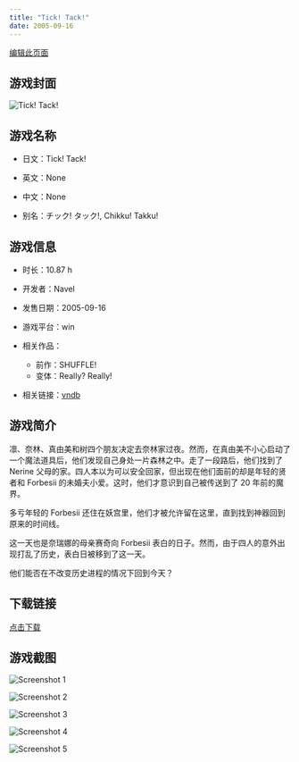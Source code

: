 ```yaml
---
title: "Tick! Tack!"
date: 2005-09-16
---
```

[编辑此页面](https://github.com/ACG-3/ADV3-source/blob/main/source/_posts/Tick%21%20Tack%21.md)

## 游戏封面

![Tick! Tack!](https%3A//pan.timero.xyz/onedrive/img_lib_001/Tick%21%20Tack%21_cover.avif)


## 游戏名称

- 日文：Tick! Tack!
- 英文：None
- 中文：None

- 别名：チック! タック!, Chikku! Takku!


## 游戏信息

- 时长：10.87 h
- 开发者：Navel
- 发售日期：2005-09-16
- 游戏平台：win
- 相关作品：
   - 前作：SHUFFLE!
   - 变体：Really? Really!

- 相关链接：[vndb](https://vndb.org/v201)


## 游戏简介

凛、奈林、真由美和树四个朋友决定去奈林家过夜。然而，在真由美不小心启动了一个魔法道具后，他们发现自己身处一片森林之中。走了一段路后，他们找到了 Nerine 父母的家。四人本以为可以安全回家，但出现在他们面前的却是年轻的贤者和 Forbesii 的未婚夫小爱。这时，他们才意识到自己被传送到了 20 年前的魔界。

多亏年轻的 Forbesii 还住在妖宫里，他们才被允许留在这里，直到找到神器回到原来的时间线。

这一天也是奈瑞娜的母亲赛奇向 Forbesii 表白的日子。然而，由于四人的意外出现打乱了历史，表白日被移到了这一天。

他们能否在不改变历史进程的情况下回到今天？




## 下载链接

[点击下载](https://pan.timero.xyz/onedrive/adv_lib_001/Tick%21%20Tack%21)


## 游戏截图


![Screenshot 1](https%3A//pan.timero.xyz/onedrive/img_lib_001/Tick%21%20Tack%21_Screenshot_1.avif)

![Screenshot 2](https%3A//pan.timero.xyz/onedrive/img_lib_001/Tick%21%20Tack%21_Screenshot_2.avif)

![Screenshot 3](https%3A//pan.timero.xyz/onedrive/img_lib_001/Tick%21%20Tack%21_Screenshot_3.avif)

![Screenshot 4](https%3A//pan.timero.xyz/onedrive/img_lib_001/Tick%21%20Tack%21_Screenshot_4.avif)

![Screenshot 5](https%3A//pan.timero.xyz/onedrive/img_lib_001/Tick%21%20Tack%21_Screenshot_5.avif)


